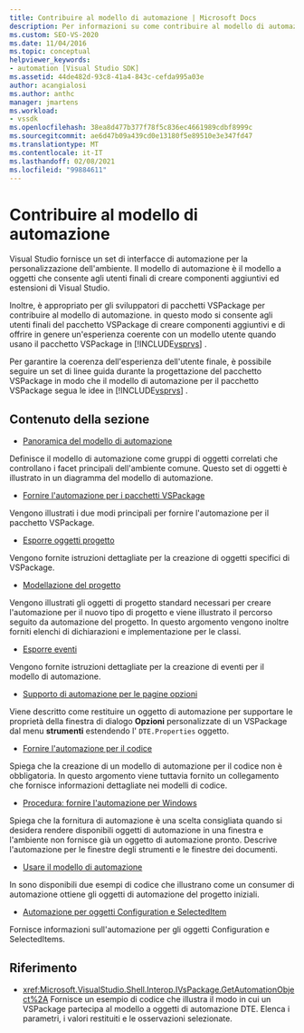 ```yaml
---
title: Contribuire al modello di automazione | Microsoft Docs
description: Per informazioni su come contribuire al modello di automazione di Visual Studio, seguire una serie di linee guida per la progettazione di un pacchetto VSPackage.
ms.custom: SEO-VS-2020
ms.date: 11/04/2016
ms.topic: conceptual
helpviewer_keywords:
- automation [Visual Studio SDK]
ms.assetid: 44de482d-93c8-41a4-843c-cefda995a03e
author: acangialosi
ms.author: anthc
manager: jmartens
ms.workload:
- vssdk
ms.openlocfilehash: 38ea8d477b377f78f5c836ec4661989cdbf8999c
ms.sourcegitcommit: ae6d47b09a439cd0e13180f5e89510e3e347fd47
ms.translationtype: MT
ms.contentlocale: it-IT
ms.lasthandoff: 02/08/2021
ms.locfileid: "99884611"
---
```

# <a name="contribute-to-the-automation-model"></a>Contribuire al modello di automazione
Visual Studio fornisce un set di interfacce di automazione per la personalizzazione dell'ambiente. Il modello di automazione è il modello a oggetti che consente agli utenti finali di creare componenti aggiuntivi ed estensioni di Visual Studio.

 Inoltre, è appropriato per gli sviluppatori di pacchetti VSPackage per contribuire al modello di automazione. in questo modo si consente agli utenti finali del pacchetto VSPackage di creare componenti aggiuntivi e di offrire in genere un'esperienza coerente con un modello utente quando usano il pacchetto VSPackage in [!INCLUDE[vsprvs](../../code-quality/includes/vsprvs_md.md)] .

 Per garantire la coerenza dell'esperienza dell'utente finale, è possibile seguire un set di linee guida durante la progettazione del pacchetto VSPackage in modo che il modello di automazione per il pacchetto VSPackage segua le idee in [!INCLUDE[vsprvs](../../code-quality/includes/vsprvs_md.md)] .

## <a name="in-this-section"></a>Contenuto della sezione
- [Panoramica del modello di automazione](../../extensibility/internals/automation-model-overview.md)

 Definisce il modello di automazione come gruppi di oggetti correlati che controllano i facet principali dell'ambiente comune. Questo set di oggetti è illustrato in un diagramma del modello di automazione.

- [Fornire l'automazione per i pacchetti VSPackage](../../extensibility/internals/providing-automation-for-vspackages.md)

 Vengono illustrati i due modi principali per fornire l'automazione per il pacchetto VSPackage.

- [Esporre oggetti progetto](../../extensibility/internals/exposing-project-objects.md)

 Vengono fornite istruzioni dettagliate per la creazione di oggetti specifici di VSPackage.

- [Modellazione del progetto](../../extensibility/internals/project-modeling.md)

 Vengono illustrati gli oggetti di progetto standard necessari per creare l'automazione per il nuovo tipo di progetto e viene illustrato il percorso seguito da automazione del progetto. In questo argomento vengono inoltre forniti elenchi di dichiarazioni e implementazione per le classi.

- [Esporre eventi](../../extensibility/internals/exposing-events-in-the-visual-studio-sdk.md)

 Vengono fornite istruzioni dettagliate per la creazione di eventi per il modello di automazione.

- [Supporto di automazione per le pagine opzioni](../../extensibility/internals/automation-support-for-options-pages.md)

 Viene descritto come restituire un oggetto di automazione per supportare le proprietà della finestra di dialogo **Opzioni** personalizzate di un VSPackage dal menu **strumenti** estendendo l' `DTE.Properties` oggetto.

- [Fornire l'automazione per il codice](../../extensibility/internals/providing-automation-for-code.md)

 Spiega che la creazione di un modello di automazione per il codice non è obbligatoria. In questo argomento viene tuttavia fornito un collegamento che fornisce informazioni dettagliate nei modelli di codice.

- [Procedura: fornire l'automazione per Windows](../../extensibility/internals/how-to-provide-automation-for-windows.md)

 Spiega che la fornitura di automazione è una scelta consigliata quando si desidera rendere disponibili oggetti di automazione in una finestra e l'ambiente non fornisce già un oggetto di automazione pronto. Descrive l'automazione per le finestre degli strumenti e le finestre dei documenti.

- [Usare il modello di automazione](../../extensibility/internals/using-the-automation-model.md)

 In sono disponibili due esempi di codice che illustrano come un consumer di automazione ottiene gli oggetti di automazione del progetto iniziali.

- [Automazione per oggetti Configuration e SelectedItem](../../extensibility/internals/automation-for-configuration-and-selecteditem-objects.md)

 Fornisce informazioni sull'automazione per gli oggetti Configuration e SelectedItems.

## <a name="reference"></a>Riferimento
- <xref:Microsoft.VisualStudio.Shell.Interop.IVsPackage.GetAutomationObject%2A> Fornisce un esempio di codice che illustra il modo in cui un VSPackage partecipa al modello a oggetti di automazione DTE. Elenca i parametri, i valori restituiti e le osservazioni selezionate.
